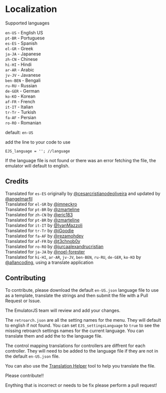 # Localization

Supported languages

`en-US` - English US<br>
`pt-BR` - Portuguese<br>
`es-ES` - Spanish<br>
`el-GR` - Greek<br>
`ja-JA` - Japanese<br>
`zh-CN` - Chinese<br>
`hi-HI` - Hindi<br>
`ar-AR` - Arabic<br>
`jv-JV` - Javanese<br>
`ben-BEN` - Bengali<br>
`ru-RU` - Russian<br>
`de-GER` - German<br>
`ko-KO` - Korean<br>
`af-FR` - French<br>
`it-IT` - Italian<br>
`tr-Tr` - Turkish<br>
`fa-AF` - Persian<br>
`ro-RO` - Romanian<br>

default: `en-US`

add the line to your code to use

```
EJS_language = ''; //language
```

If the language file is not found or there was an error fetching the file, the emulator will default to english.

## Credits

Translated for `es-ES` originally by [@cesarcristianodeoliveira](https://github.com/cesarcristianodeoliveira) and updated by [@angelmarfil](https://github.com/angelmarfil) <br>
Translated for `el-GR` by [@imneckro](https://github.com/imneckro) <br>
Translated for `pt-BR` by [@zmarteline](https://github.com/zmarteline)<br>
Translated for `zh-CN` by [@eric183](https://github.com/eric183)<br>
Translated for `pt-BR` by [@zmarteline](https://github.com/zmarteline) <br>
Translated for `it-IT` by [@IvanMazzoli](https://github.com/IvanMazzoli) <br>
Translated for `tr-Tr` by [@iGoodie](https://github.com/iGoodie) <br>
Translated for `fa-AF` by [@rezamohdev](https://github.com/rezamohdev) <br>
Translated for `af-FR` by [@t3chnob0y](https://github.com/t3chnob0y) <br>
Translated for `ro-RO` by [@jurcaalexandrucristian](https://github.com/jurcaalexandrucristian) <br>
Translated for `ja-JA` by [@noel-forester](https://github.com/noel-forester) <br>
Translated for `hi-HI`, `ar-AR`, `jv-JV`, `ben-BEN`, `ru-RU`, `de-GER`, `ko-KO` by [@allancoding](https://github.com/allancoding), using a translate application <br>

## Contributing

To contribute, please download the default `en-US.json` language file to use as a template, translate the strings and then submit the file with a Pull Request or Issue.

The EmulatorJS team will review and add your changes.

The `retroarch.json` are all the setting names for the menu. They will default to english if not found. You can set `EJS_settingsLanguage` to `true` to see the missing retroarch settings names for the current language. You can translate them and add the to the language file.

The control mapping translations for controllers are diffrent for each controller. They will need to be added to the language file if they are not in the default `en-US.json` file.

You can also use the [Translation Helper](https://emulatorjs.org/translate) tool to help you translate the file.

Please contribute!!

Enything that is incorrect or needs to be fix please perform a pull request!
